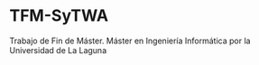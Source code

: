 # TFM-SyTWA
Trabajo de Fin de Máster. Máster en Ingeniería Informática por la Universidad de La Laguna
